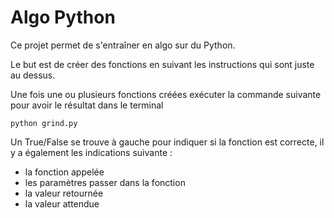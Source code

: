 # Algo Python

Ce projet permet de s'entraîner en algo sur du Python.

Le but est de créer des fonctions en suivant les instructions qui sont juste au dessus.

Une fois une ou plusieurs fonctions créées exécuter la commande suivante pour avoir le résultat dans le terminal
```
python grind.py
```

Un True/False se trouve à gauche pour indiquer si la fonction est correcte, il y a également les indications suivante :
  - la fonction appelée
  - les paramètres passer dans la fonction
  - la valeur retournée
  - la valeur attendue
